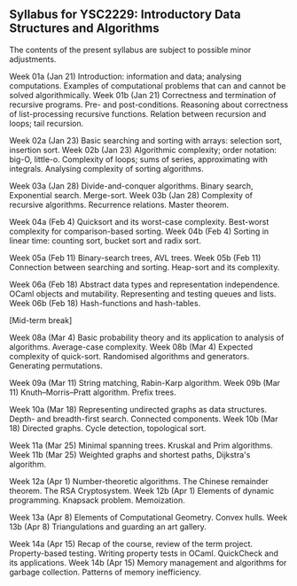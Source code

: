 ## Syllabus for YSC2229: Introductory Data Structures and Algorithms

The contents of the present syllabus are subject to possible minor adjustments.

Week 01a (Jan 21)
Introduction: information and data; analysing computations. Examples
of computational problems that can and cannot be solved
algorithmically.
Week 01b (Jan 21)
Correctness and termination of recursive programs. Pre- and post-conditions. Reasoning about correctness of list-processing recursive functions. Relation between recursion and loops; tail recursion. 

Week 02a (Jan 23)
Basic searching and sorting with arrays: selection sort, insertion sort.
Week 02b (Jan 23)
Algorithmic complexity; order notation: big-O, little-o. Complexity of loops; sums of series, approximating with integrals. Analysing complexity of sorting algorithms.

Week 03a (Jan 28)
Divide-and-conquer algorithms. Binary search, Exponential search. Merge-sort.
Week 03b (Jan 28)
Complexity of recursive algorithms. Recurrence relations. Master theorem.

Week 04a (Feb 4)
Quicksort and its worst-case complexity. Best-worst complexity for comparison-based sorting.
Week 04b (Feb 4)
Sorting in linear time: counting sort, bucket sort and radix sort.

Week 05a (Feb 11)
Binary-search trees, AVL trees. 
Week 05b (Feb 11)
Connection between searching and sorting. Heap-sort and its complexity.

Week 06a (Feb 18)
Abstract data types and representation independence. OCaml objects and mutability. Representing and testing queues and lists.
Week 06b (Feb 18)
Hash-functions and hash-tables.

[Mid-term break]
 

Week 08a (Mar 4)
Basic probability theory and its application to analysis of algorithms. Average-case complexity.
Week 08b (Mar 4)
Expected complexity of quick-sort. Randomised algorithms and generators. Generating permutations.

Week 09a (Mar 11)
String matching, Rabin-Karp algorithm.
Week 09b (Mar 11)
Knuth–Morris–Pratt algorithm. Prefix trees.

Week 10a (Mar 18)
Representing undirected graphs as data structures. Depth- and breadth-first search. Connected components.
Week 10b (Mar 18)
Directed graphs. Cycle detection, topological sort.

Week 11a (Mar 25)
Minimal spanning trees. Kruskal and Prim algorithms.
Week 11b (Mar 25)
Weighted graphs and shortest paths, Dijkstra's algorithm.

Week 12a (Apr 1)
Number-theoretic algorithms. The Chinese remainder theorem. The RSA Cryptosystem.
Week 12b (Apr 1)
Elements of dynamic programming. Knapsack problem. Memoization.

Week 13a (Apr 8)
Elements of Computational Geometry. Convex hulls.
Week 13b (Apr 8)
Triangulations and guarding an art gallery.

Week 14a (Apr 15)
Recap of the course, review of the term project. Property-based testing. Writing property tests in OCaml. QuickCheck and its applications.
Week 14b (Apr 15)
Memory management and algorithms for garbage collection. Patterns of memory inefficiency.
